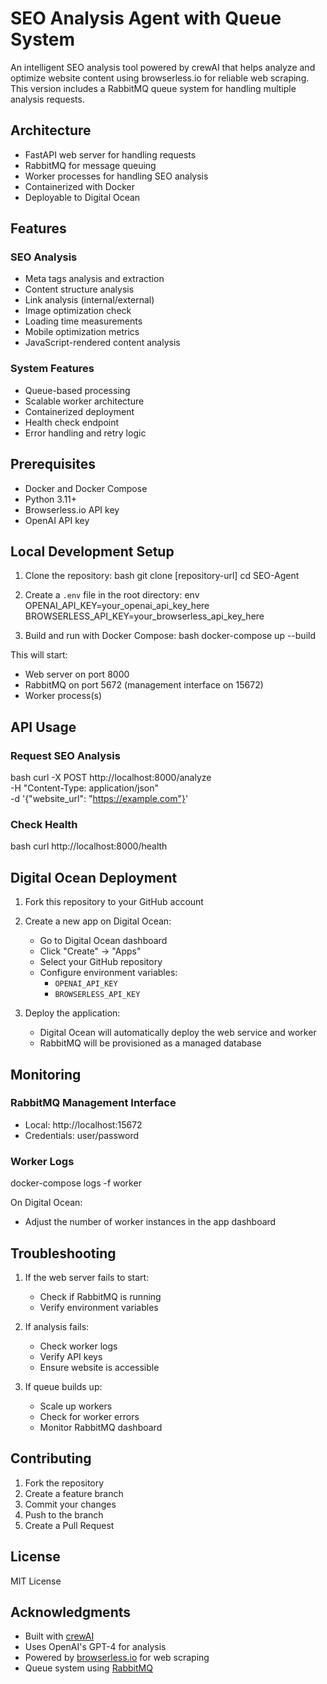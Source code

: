 # SEO Analysis Agent with Queue System

An intelligent SEO analysis tool powered by crewAI that helps analyze and optimize website content using browserless.io for reliable web scraping. This version includes a RabbitMQ queue system for handling multiple analysis requests.

## Architecture

- FastAPI web server for handling requests
- RabbitMQ for message queuing
- Worker processes for handling SEO analysis
- Containerized with Docker
- Deployable to Digital Ocean

## Features

### SEO Analysis
- Meta tags analysis and extraction
- Content structure analysis
- Link analysis (internal/external)
- Image optimization check
- Loading time measurements
- Mobile optimization metrics
- JavaScript-rendered content analysis

### System Features
- Queue-based processing
- Scalable worker architecture
- Containerized deployment
- Health check endpoint
- Error handling and retry logic

## Prerequisites

- Docker and Docker Compose
- Python 3.11+
- Browserless.io API key
- OpenAI API key

## Local Development Setup

1. Clone the repository:
bash
git clone [repository-url]
cd SEO-Agent



2. Create a `.env` file in the root directory:
env
OPENAI_API_KEY=your_openai_api_key_here
BROWSERLESS_API_KEY=your_browserless_api_key_here


3. Build and run with Docker Compose:
bash
docker-compose up --build

This will start:
- Web server on port 8000
- RabbitMQ on port 5672 (management interface on 15672)
- Worker process(s)

## API Usage

### Request SEO Analysis
bash
curl -X POST http://localhost:8000/analyze \
-H "Content-Type: application/json" \
-d '{"website_url": "https://example.com"}'



### Check Health

bash
curl http://localhost:8000/health


## Digital Ocean Deployment

1. Fork this repository to your GitHub account

2. Create a new app on Digital Ocean:
   - Go to Digital Ocean dashboard
   - Click "Create" → "Apps"
   - Select your GitHub repository
   - Configure environment variables:
     - `OPENAI_API_KEY`
     - `BROWSERLESS_API_KEY`

3. Deploy the application:
   - Digital Ocean will automatically deploy the web service and worker
   - RabbitMQ will be provisioned as a managed database


## Monitoring

### RabbitMQ Management Interface
- Local: http://localhost:15672
- Credentials: user/password

### Worker Logs

docker-compose logs -f worker


On Digital Ocean:
- Adjust the number of worker instances in the app dashboard

## Troubleshooting

1. If the web server fails to start:
   - Check if RabbitMQ is running
   - Verify environment variables

2. If analysis fails:
   - Check worker logs
   - Verify API keys
   - Ensure website is accessible

3. If queue builds up:
   - Scale up workers
   - Check for worker errors
   - Monitor RabbitMQ dashboard

## Contributing

1. Fork the repository
2. Create a feature branch
3. Commit your changes
4. Push to the branch
5. Create a Pull Request

## License

MIT License

## Acknowledgments

- Built with [crewAI](https://github.com/joaomdmoura/crewAI)
- Uses OpenAI's GPT-4 for analysis
- Powered by [browserless.io](https://browserless.io) for web scraping
- Queue system using [RabbitMQ](https://www.rabbitmq.com/)